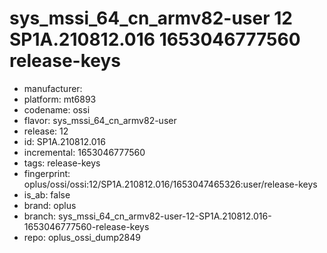 # sys_mssi_64_cn_armv82-user 12 SP1A.210812.016 1653046777560 release-keys
- manufacturer: 
- platform: mt6893
- codename: ossi
- flavor: sys_mssi_64_cn_armv82-user
- release: 12
- id: SP1A.210812.016
- incremental: 1653046777560
- tags: release-keys
- fingerprint: oplus/ossi/ossi:12/SP1A.210812.016/1653047465326:user/release-keys
- is_ab: false
- brand: oplus
- branch: sys_mssi_64_cn_armv82-user-12-SP1A.210812.016-1653046777560-release-keys
- repo: oplus_ossi_dump2849
